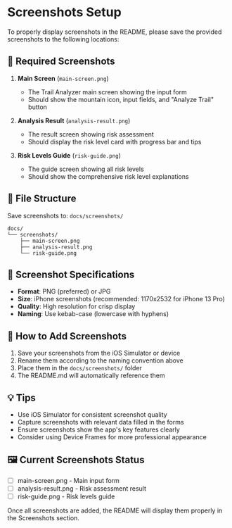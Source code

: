 # Screenshots Setup

To properly display screenshots in the README, please save the provided screenshots to the following locations:

## 📱 Required Screenshots

1. **Main Screen** (`main-screen.png`)
   - The Trail Analyzer main screen showing the input form
   - Should show the mountain icon, input fields, and "Analyze Trail" button

2. **Analysis Result** (`analysis-result.png`)
   - The result screen showing risk assessment
   - Should display the risk level card with progress bar and tips

3. **Risk Levels Guide** (`risk-guide.png`)
   - The guide screen showing all risk levels
   - Should show the comprehensive risk level explanations

## 📁 File Structure

Save screenshots to: `docs/screenshots/`

```
docs/
└── screenshots/
    ├── main-screen.png
    ├── analysis-result.png
    └── risk-guide.png
```

## 📐 Screenshot Specifications

- **Format**: PNG (preferred) or JPG
- **Size**: iPhone screenshots (recommended: 1170x2532 for iPhone 13 Pro)
- **Quality**: High resolution for crisp display
- **Naming**: Use kebab-case (lowercase with hyphens)

## 🔧 How to Add Screenshots

1. Save your screenshots from the iOS Simulator or device
2. Rename them according to the naming convention above
3. Place them in the `docs/screenshots/` folder
4. The README.md will automatically reference them

## 💡 Tips

- Use iOS Simulator for consistent screenshot quality
- Capture screenshots with relevant data filled in the forms
- Ensure screenshots show the app's key features clearly
- Consider using Device Frames for more professional appearance

## 🖼️ Current Screenshots Status

- [ ] main-screen.png - Main input form
- [ ] analysis-result.png - Risk assessment result
- [ ] risk-guide.png - Risk levels guide

Once all screenshots are added, the README will display them properly in the Screenshots section.
